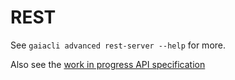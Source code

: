 # REST

See `gaiacli advanced rest-server --help` for more.

Also see the 
[work in progress API specification](https://github.com/cosmos/cosmos-sdk/pull/1314)

